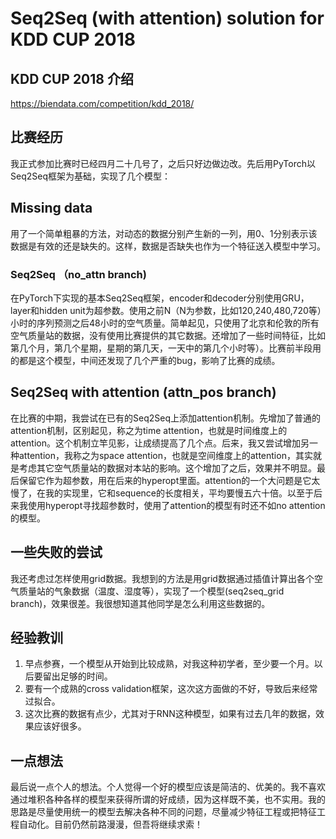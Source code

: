# Seq2Seq (with attention) solution for KDD CUP 2018

## KDD CUP 2018 介绍

https://biendata.com/competition/kdd_2018/

## 比赛经历
我正式参加比赛时已经四月二十几号了，之后只好边做边改。先后用PyTorch以Seq2Seq框架为基础，实现了几个模型：

## Missing data
用了一个简单粗暴的方法，对动态的数据分别产生新的一列，用0、1分别表示该数据是有效的还是缺失的。这样，数据是否缺失也作为一个特征送入模型中学习。

### Seq2Seq （no_attn branch)
在PyTorch下实现的基本Seq2Seq框架，encoder和decoder分别使用GRU，layer和hidden unit为超参数。使用之前N（N为参数，比如120,240,480,720等）小时的序列预测之后48小时的空气质量。简单起见，只使用了北京和伦敦的所有空气质量站的数据，没有使用比赛提供的其它数据。还增加了一些时间特征，比如第几个月，第几个星期，星期的第几天，一天中的第几个小时等）。比赛前半段用的都是这个模型，中间还发现了几个严重的bug，影响了比赛的成绩。

## Seq2Seq with attention (attn_pos branch)
在比赛的中期，我尝试在已有的Seq2Seq上添加attention机制。先增加了普通的attention机制，区别起见，称之为time attention，也就是时间维度上的attention。这个机制立竿见影，让成绩提高了几个点。后来，我又尝试增加另一种attention，我称之为space attention，也就是空间维度上的attention，其实就是考虑其它空气质量站的数据对本站的影响。这个增加了之后，效果并不明显。最后保留它作为超参数，用在后来的hyperopt里面。attention的一个大问题是它太慢了，在我的实现里，它和sequence的长度相关，平均要慢五六十倍。以至于后来我使用hyperopt寻找超参数时，使用了attention的模型有时还不如no attention的模型。

## 一些失败的尝试
我还考虑过怎样使用grid数据。我想到的方法是用grid数据通过插值计算出各个空气质量站的气象数据（温度、湿度等），实现了一个模型(seq2seq_grid branch)，效果很差。我很想知道其他同学是怎么利用这些数据的。

## 经验教训
1. 早点参赛，一个模型从开始到比较成熟，对我这种初学者，至少要一个月。以后要留出足够的时间。
2. 要有一个成熟的cross validation框架，这次这方面做的不好，导致后来经常过拟合。
3. 这次比赛的数据有点少，尤其对于RNN这种模型，如果有过去几年的数据，效果应该好很多。

## 一点想法
最后说一点个人的想法。个人觉得一个好的模型应该是简洁的、优美的。我不喜欢通过堆积各种各样的模型来获得所谓的好成绩，因为这样既不美，也不实用。我的思路是尽量使用统一的模型去解决各种不同的问题，尽量减少特征工程或把特征工程自动化。目前仍然前路漫漫，但吾将继续求索！



